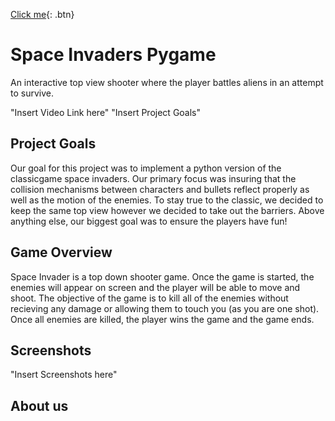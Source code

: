 

[Click me]([http://www.google.com](https://github.com/olincollege/space-invaders)){: .btn}
# Space Invaders Pygame
An interactive top view shooter where the player battles aliens in an attempt to survive.
  
"Insert Video Link here"
"Insert Project Goals"
  
## Project Goals
  Our goal for this project was to implement a python version of the classicgame space invaders. Our primary focus was insuring that the collision mechanisms between characters and bullets reflect properly as well as the motion of the enemies. To stay true to the classic, we decided to keep the same top view however we decided to take out the barriers. Above anything else, our biggest goal was to ensure the players have fun!
## Game Overview
  Space Invader is a top down shooter game. Once the game is started, the enemies will appear on screen and the player will be able to move and shoot. The objective of the game is to kill all of the enemies without recieving any damage or allowing them to touch you (as you are one shot). Once all enemies are killed, the player wins the game and the game ends. 
  
## Screenshots
  "Insert Screenshots here"
 ## About us
  
